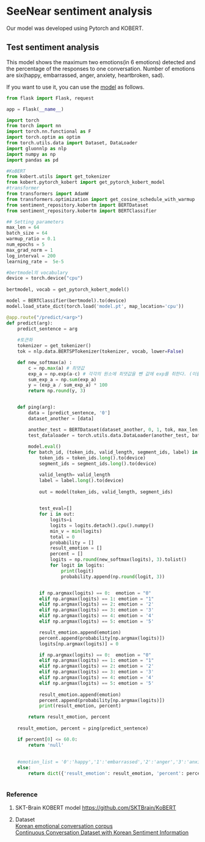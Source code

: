 # SeeNear sentiment analysis

Our model was developed using Pytorch and KOBERT. 

## Test sentiment analysis

This model shows the maximum two emotions(in 6 emotions) detected and the percentage of the responses to one conversation.
Number of emotions are six(happy, embarrassed, anger, anxiety, heartbroken, sad).

If you want to use it, you can use the [model](https://huggingface.co/hyeok212/sentiment) as follows.  

```python
from flask import Flask, request

app = Flask(__name__)

import torch
from torch import nn
import torch.nn.functional as F
import torch.optim as optim
from torch.utils.data import Dataset, DataLoader
import gluonnlp as nlp
import numpy as np
import pandas as pd

#KoBERT
from kobert.utils import get_tokenizer
from kobert.pytorch_kobert import get_pytorch_kobert_model
#transformer
from transformers import AdamW
from transformers.optimization import get_cosine_schedule_with_warmup
from sentiment_repository.kobertm import BERTDataset
from sentiment_repository.kobertm import BERTClassifier

## Setting parameters
max_len = 64
batch_size = 64
warmup_ratio = 0.1
num_epochs = 5
max_grad_norm = 1
log_interval = 200
learning_rate =  5e-5

#bertmodel의 vocabulary
device = torch.device("cpu")
    
bertmodel, vocab = get_pytorch_kobert_model()

model = BERTClassifier(bertmodel).to(device)
model.load_state_dict(torch.load('model.pt', map_location='cpu'))

@app.route("/predict/<arg>")
def predict(arg):
    predict_sentence = arg
    
    #토큰화
    tokenizer = get_tokenizer()
    tok = nlp.data.BERTSPTokenizer(tokenizer, vocab, lower=False)

    def new_softmax(a) : 
        c = np.max(a) # 최댓값
        exp_a = np.exp(a-c) # 각각의 원소에 최댓값을 뺀 값에 exp를 취한다. (이를 통해 overflow 방지)
        sum_exp_a = np.sum(exp_a)
        y = (exp_a / sum_exp_a) * 100
        return np.round(y, 3)


    def ping(arg):
        data = [predict_sentence, '0']
        dataset_another = [data]

        another_test = BERTDataset(dataset_another, 0, 1, tok, max_len, True, False)
        test_dataloader = torch.utils.data.DataLoader(another_test, batch_size=batch_size, num_workers=0)
    
        model.eval()
        for batch_id, (token_ids, valid_length, segment_ids, label) in enumerate(test_dataloader):
            token_ids = token_ids.long().to(device)
            segment_ids = segment_ids.long().to(device)

            valid_length= valid_length
            label = label.long().to(device)
        
            out = model(token_ids, valid_length, segment_ids)
        

            test_eval=[]
            for i in out:
                logits=i
                logits = logits.detach().cpu().numpy()
                min_v = min(logits)
                total = 0
                probability = []
                result_emotion = []
                percent = []
                logits = np.round(new_softmax(logits), 3).tolist()
                for logit in logits:
                    print(logit)
                    probability.append(np.round(logit, 3))


            if np.argmax(logits) == 0:  emotion = "0"
            elif np.argmax(logits) == 1: emotion = "1"
            elif np.argmax(logits) == 2: emotion = '2'
            elif np.argmax(logits) == 3: emotion = '3'
            elif np.argmax(logits) == 4: emotion = '4'
            elif np.argmax(logits) == 5: emotion = '5'

            result_emotion.append(emotion)
            percent.append(probability[np.argmax(logits)])
            logits[np.argmax(logits)] = 0

            if np.argmax(logits) == 0:  emotion = "0"
            elif np.argmax(logits) == 1: emotion = "1"
            elif np.argmax(logits) == 2: emotion = '2'
            elif np.argmax(logits) == 3: emotion = '3'
            elif np.argmax(logits) == 4: emotion = '4'
            elif np.argmax(logits) == 5: emotion = '5'
     
            result_emotion.append(emotion)
            percent.append(probability[np.argmax(logits)])
            print(result_emotion, percent)

        return result_emotion, percent
    
    result_emotion, percent = ping(predict_sentence)

    if percent[0] <= 60.0:
        return 'null'    
    
    
    #emotion_list = '0':'happy','1':'embarrassed','2':'anger','3':'anxiety','4':'heartbroken','5':'sad'
    else:
        return dict({'result_emotion': result_emotion, 'percent': percent})



```

### Reference
1. SKT-Brain KOBERT model
https://github.com/SKTBrain/KoBERT

2. Dataset    
[Korean emotional conversation corpus](https://aihub.or.kr/aihubdata/data/view.do?currMenu=115&topMenu=100&aihubDataSe=realm&dataSetSn=86)  
[Continuous Conversation Dataset with Korean Sentiment Information](https://aihub.or.kr/aihubdata/data/view.do?)
